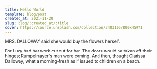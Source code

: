 ```yaml
---
title: Hello World
template: blog/post
created_at: 2021-11-20
slug: blog/:created_at/:title
cover: https://source.unsplash.com/collection/3403106/800x450?1
---
```


MRS. DALLOWAY said she would buy the flowers herself.

For Lucy had her work cut out for her. The doors would be taken off their hinges; Rumpelmayer's men were coming. And then, thought Clarissa Dalloway, what a morning-fresh as if issued to children on a beach.
